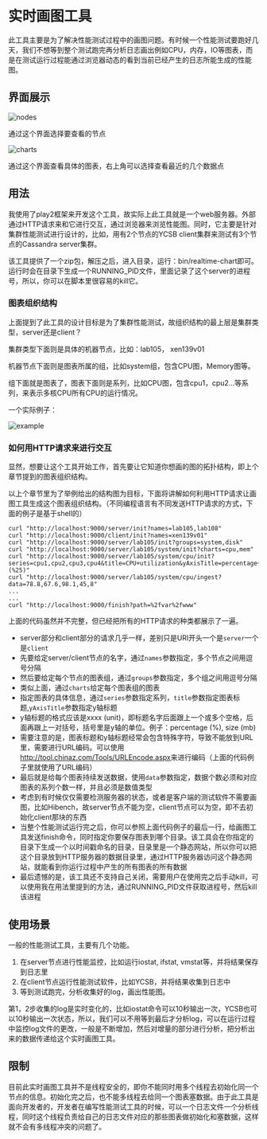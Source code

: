 # 实时画图工具
此工具主要是为了解决性能测试过程中的画图问题。有时候一个性能测试要跑好几天，我们不想等到整个测试跑完再分析日志画出例如CPU，内存，IO等图表，而是在测试运行过程能通过浏览器动态的看到当前已经产生的日志所能生成的性能图。
## 界面展示
![nodes](http://i41.tinypic.com/x3jgy.png)

通过这个界面选择要查看的节点

![charts](http://i41.tinypic.com/fckzev.png)

通过这个界面查看具体的图表，右上角可以选择查看最近的几个数据点
## 用法
我使用了play2框架来开发这个工具，故实际上此工具就是一个web服务器。外部通过HTTP请求来和它进行交互，通过浏览器来浏览性能图。同时，它主要是针对集群性能测试进行设计的，比如，用有2个节点的YCSB client集群来测试有3个节点的Cassandra server集群。

该工具提供了一个zip包，解压之后，进入目录，运行：bin/realtime-chart即可。运行时会在目录下生成一个RUNNING_PID文件，里面记录了这个server的进程号，所以，你可以在脚本里很容易的kill它。
### 图表组织结构
上面提到了此工具的设计目标是为了集群性能测试，故组织结构的最上层是集群类型，server还是client？

集群类型下面则是具体的机器节点，比如：lab105， xen139v01

机器节点下面则是图表所属的组，比如system组，包含CPU图，Memory图等。

组下面就是图表了，图表下面则是系列，比如CPU图，包含cpu1，cpu2...等系列，来表示多核CPU所有CPU的运行情况。

一个实际例子：

![example](http://i41.tinypic.com/2a5b2w3.png)
### 如何用HTTP请求来进行交互
显然，想要让这个工具开始工作，首先要让它知道你想画的图的拓扑结构，即上个章节提到的图表组织结构。

以上个章节里为了举例给出的结构图为目标，下面将讲解如何利用HTTP请求让画图工具生成这个图表组织结构。（不同编程语言有不同发送HTTP请求的方式，下面的例子是基于shell的）

    curl "http://localhost:9000/server/init?names=lab105,lab108"
    curl "http://localhost:9000/client/init?names=xen139v01"
    curl "http://localhost:9000/server/lab105/init?groups=system,disk"
    curl "http://localhost:9000/server/lab105/system/init?charts=cpu,mem"
    curl "http://localhost:9000/server/lab105/system/cpu/init?series=cpu1,cpu2,cpu3,cpu4&title=CPU+utilization&yAxisTitle=percentage+(%25)"
    curl "http://localhost:9000/server/lab105/system/cpu/ingest?data=78.8,67.6,98.1,45,8"
    ...
    ...
    curl "http://localhost:9000/finish?path=%2fvar%2fwww"
上面的代码虽然并不完整，但已经把所有的HTTP请求的种类都展示了一遍。

* server部分和client部分的请求几乎一样，差别只是URI开头一个是`server`一个是`client`
* 先要给定server/client节点的名字，通过`names`参数指定，多个节点之间用逗号分隔
* 然后要给定每个节点的图表组，通过`groups`参数指定，多个组之间用逗号分隔
* 类似上面，通过`charts`给定每个图表组的图表
* 指定图表的具体信息，通过`series`参数指定系列，`title`参数指定图表标题,`yAxisTitle`参数指定y轴标题
* y轴标题的格式应该是xxxx (unit)，即标题名字后面跟上一个或多个空格，后面再跟上一对括号，括号里是y轴的单位。例子：percentage (%), size (mb)
* 需要注意的是，图表标题和y轴标题经常会包含特殊字符，导致不能放到URL里，需要进行URL编码。可以使用<http://tool.chinaz.com/Tools/URLEncode.aspx>来进行编码（上面的代码例子里就使用了URL编码）
* 最后就是给每个图表持续发送数据，使用`data`参数指定，数据个数必须和对应图表的系列个数一样，并且必须是数值类型
* 考虑到有时候仅仅需要检测服务器的状态，或者是客户端的测试软件不需要画图，比如Hibench，故server节点不能为空，client节点可以为空，即不去初始化client那块的东西
* 当整个性能测试运行完之后，你可以参照上面代码例子的最后一行，给画图工具发送finish命令，同时指定你要保存图表到哪个目录。该工具会在你指定的目录下生成一个以时间戳命名的目录，目录里是一个静态网站，所以你可以把这个目录放到HTTP服务器的数据目录里，通过HTTP服务器访问这个静态网站，就能看到你运行过程中产生的所有图表的所有数据
* 最后遗憾的是，该工具还不支持自己关闭，需要用户在使用完之后手动kill，可以使用我在用法里提到的方法，通过RUNNING_PID文件获取进程号，然后kill该进程
## 使用场景
一般的性能测试工具，主要有几个功能。

1. 在server节点进行性能监控，比如运行iostat, ifstat, vmstat等，并将结果保存到日志里
2. 在client节点运行性能测试软件，比如YCSB，并将结果收集到日志中
3. 等到测试跑完，分析收集好的log，画出性能图。

第1，2步收集的log是实时变化的，比如iostat命令可以10秒输出一次，YCSB也可以10秒输出一次状态，所以，我们可以不用等到最后才分析log，可以在运行过程中监控log文件的更改，一般是不断增加，然后对增量的部分进行分析，把分析出来的数据传递给这个实时画图工具。
## 限制
目前此实时画图工具并不是线程安全的，即你不能同时用多个线程去初始化同一个节点的信息。初始化完之后，也不能多线程去给同一个图表塞数据。由于此工具是面向开发者的，开发者在编写性能测试工具的时候，可以一个日志文件一个分析线程，同时这个线程负责给自己的日志文件对应的那些图表做初始化和塞数据，这样就不会有多线程冲突的问题了。